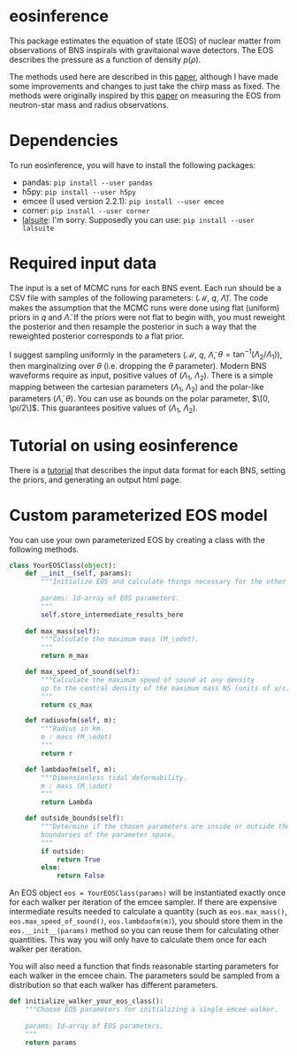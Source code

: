 # eosinference
This package estimates the equation of state (EOS) of nuclear matter from observations of BNS inspirals with gravitaional wave detectors. The EOS describes the pressure as a function of density $p(\rho)$.

The methods used here are described in this [paper](https://arxiv.org/abs/1410.8866), although I have made some improvements and changes to just take the chirp mass as fixed. The methods were originally inspired by this [paper](https://arxiv.org/abs/1005.0811) on measuring the EOS from neutron-star mass and radius observations.

# Dependencies
To run eosinference, you will have to install the following packages:
 * pandas: `pip install --user pandas`
 * h5py: `pip install --user h5py`
 * emcee (I used version 2.2.1): `pip install --user emcee`
 * corner: `pip install --user corner`
 * [lalsuite](https://git.ligo.org/lscsoft/lalsuite): I'm sorry. Supposedly you can use: `pip install --user lalsuite`

# Required input data
The input is a set of MCMC runs for each BNS event. Each run should be a CSV file with samples of the following parameters: ($\mathcal{M}$, $q$, $\tilde\Lambda$). The code makes the assumption that the MCMC runs were done using flat (uniform) priors in $q$ and $\tilde\Lambda$. If the priors were not flat to begin with, you must reweight the posterior and then resample the posterior in such a way that the reweighted posterior corresponds to a flat prior.

I suggest sampling uniformly in the parameters ($\mathcal{M}$, $q$, $\tilde\Lambda$, $\theta = \tan^{-1}(\Lambda_2/\Lambda_1)$), then marginalizing over $\theta$ (i.e. dropping the $\theta$ parameter). Modern BNS waveforms require as input, positive values of ($\Lambda_1$, $\Lambda_2$). There is a simple mapping between the cartesian parameters ($\Lambda_1$, $\Lambda_2$) and the polar-like parameters ($\tilde\Lambda$, $\theta$). You can use as bounds on the polar parameter, $\[0, \pi/2\]$. This guarantees positive values of ($\Lambda_1$, $\Lambda_2$). 

# Tutorial on using eosinference
There is a [tutorial](https://github.com/benjaminlackey/eosinference/blob/master/examples/RunEOSInference.ipynb) that describes the input data format for each BNS, setting the priors, and generating an output html page.  

# Custom parameterized EOS model
You can use your own parameterized EOS by creating a class with the following methods.

```python
class YourEOSClass(object):
    def __init__(self, params):
        """Initialize EOS and calculate things necessary for the other methods.
        
        params: 1d-array of EOS parameters.
        """
        self.store_intermediate_results_here
        
    def max_mass(self):
        """Calculate the maximum mass (M_\odot).
        """
        return m_max

    def max_speed_of_sound(self):
        """Calculate the maximum speed of sound at any density
        up to the central density of the maximum mass NS (units of v/c).
        """
        return cs_max

    def radiusofm(self, m):
        """Radius in km.
        m : mass (M_\odot)
        """
        return r

    def lambdaofm(self, m):
        """Dimensionless tidal deformability.
        m : mass (M_\odot)
        """
        return Lambda

    def outside_bounds(self):
        """Determine if the chosen parameters are inside or outside the 
        boundaries of the parameter space.
        """
        if outside:
            return True
        else:
            return False
```
An EOS object `eos = YourEOSClass(params)` will be instantiated exactly once for each walker per iteration of the emcee sampler. If there are expensive intermediate results needed to calculate a quantity (such as `eos.max_mass()`, `eos.max_speed_of_sound()`, `eos.lambdaofm(m)`), you should store them in the `eos.__init__(params)` method so you can reuse them for calculating other quantities. This way you will only have to calculate them once for each walker per iteration.

You will also need a function that finds reasonable starting parameters for each walker in the emcee chain. The parameters sould be sampled from a distribution so that each walker has different parameters.
```python
def initialize_walker_your_eos_class():
    """Choose EOS parameters for initializing a single emcee walker.
    
    params: 1d-array of EOS parameters.
    """    
    return params
```
